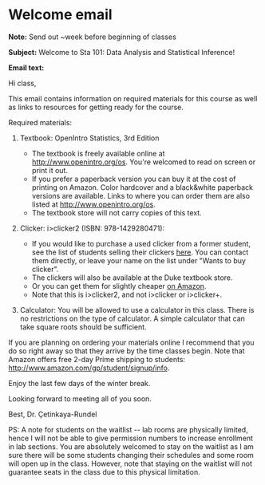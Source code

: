 # Welcome email

**Note:** Send out ~week before beginning of classes

**Subject:** Welcome to Sta 101: Data Analysis and Statistical Inference!

**Email text:**

Hi class,

This email contains information on required materials for this course as well as links to resources for getting ready for the course.

Required materials:

1. Textbook: OpenIntro Statistics, 3rd Edition
    - The textbook is freely available online at http://www.openintro.org/os. You're welcomed to read on screen or print it out.
    - If you prefer a paperback version you can buy it at the cost of printing on Amazon. Color hardcover and a black&white paperback versions are available. Links to where you can order them are also listed at http://www.openintro.org/os.
    - The textbook store will not carry copies of this text.

2. Clicker: i>clicker2 (ISBN: 978-1429280471):
    - If you would like to purchase a used clicker from a former student, see the list of students selling their clickers [here](https://docs.google.com/spreadsheet/ccc?key=0AkY2lFgS9uiDdE1fMkZUZnp6alJDSG9tYlIwTFJWdnc#gid=0). You can contact them directly, or leave your name on the list under "Wants to buy clicker".
    - The clickers will also be available at the Duke textbook store.
    - Or you can get them for slightly cheaper [on Amazon](http://www.amazon.com/I-Clicker-2-I-Clicker/dp/1429280476).
    - Note that this is i>clicker2, and not i>clicker or i>clicker+.

3. Calculator: You will be allowed to use a calculator in this class. There is no restrictions on the type of calculator. A simple calculator that can take square roots should be sufficient.

If you are planning on ordering your materials online I recommend that you do so right away so that they arrive by the time classes begin. Note that Amazon offers free 2-day Prime shipping to students: http://www.amazon.com/gp/student/signup/info.

Enjoy the last few days of the winter break.

Looking forward to meeting all of you soon.

Best,
Dr. Çetinkaya-Rundel

PS: A note for students on the waitlist -- lab rooms are physically limited, hence I will not be able to give permission numbers to increase enrollment in lab sections. You are absolutely welcomed to stay on the waitlist as I am sure there will be some students changing their schedules and some room will open up in the class. However, note that staying on the waitlist will not guarantee seats in the class due to this physical limitation.